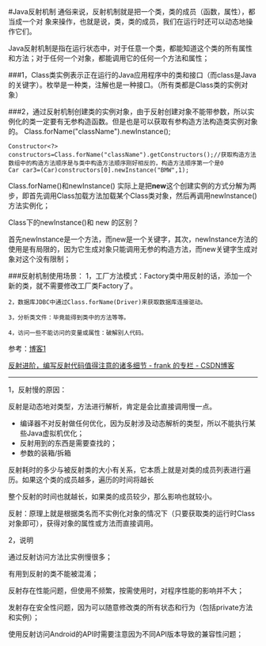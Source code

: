 #Java反射机制
	通俗来说，反射机制就是把一个类，类的成员（函数，属性），都当成一个对
	象来操作，也就是说，类，类的成员，我们在运行时还可以动态地操作它们。

Java反射机制是指在运行状态中，对于任意一个类，都能知道这个类的所有属性和方法；对于任何一个对象，都能调用它的任何一个方法和属性；

###1，Class类实例表示正在运行的Java应用程序中的类和接口（而class是Java的关键字）。枚举是一种类，注解也是一种接口。（所有类都是Class类的实例对象）

###2，通过反射机制创建类的实例对象，由于反射创建对象不能带参数，所以实例化的类一定要有无参构造函数。但是也是可以获取有参构造方法构造类实例对象的。
	Class.forName("className").newInstance();

	Constructor<?> constructors=Class.forName("className").getConstructors();//获取构造方法数组中的构造方法顺序是与类中构造方法顺序刚好相反的，构造方法顺序第一个是0
	Car car3=(Car)constructors[0].newInstance("BMW",1);

Class.forName()和newInstance() 实际上是把**new**这个创建实例的方式分解为两步，即首先调用Class加载方法加载某个Class类对象，然后再调用newInstance()方法实例化；

Class下的newInstance()和 new 的区别？

首先newInstance是一个方法，而new是一个关键字，其次，newInstance方法的使用是有局限的，因为它生成对象只能调用无参的构造方法，而new关键字生成对象对这个没有限制；


###反射机制使用场景：
	1，工厂方法模式：Factory类中用反射的话，添加一个新的类，就不需要修改工厂类Factory了。

	2，数据库JDBC中通过Class.forName(Driver)来获取数据库连接驱动。

	3，分析类文件：毕竟能得到类中的方法等等。

	4，访问一些不能访问的变量或属性：破解别人代码。

参考：[博客1](http://blog.csdn.net/ljphhj/article/details/12858767)

[反射进阶，编写反射代码值得注意的诸多细节 \- frank 的专栏 \- CSDN博客](http://blog.csdn.net/briblue/article/details/76223206)

----------------------------------------------------------

1，反射慢的原因：

反射是动态地对类型，方法进行解析，肯定是会比直接调用慢一点。

- 编译器不对反射做任何优化，因为反射涉及动态解析的类型，所以不能执行某些Java虚拟机优化；
- 反射用到的东西是需要查找的；
- 参数的装箱/拆箱



反射耗时的多少与被反射类的大小有关系，它本质上就是对类的成员列表进行遍历。如果这个类的成员越多，遍历的时间将越长
    
 整个反射的时间也就越长，如果类的成员较少，那么影响也就较小。	

 反射：原理上就是根据类名而不实例化对象的情况下（只要获取类的运行时Class对象即可），获得对象的属性或方法而直接调用。

2，说明

通过反射访问方法比实例慢很多；

有用到反射的类不能被混淆；

反射存在性能问题，但使用不频繁，按需使用时，对程序性能的影响并不大；

发射存在安全性问题，因为可以随意修改类的所有状态和行为（包括private方法和实例）；

使用反射访问Android的API时需要注意因为不同API版本导致的兼容性问题；
